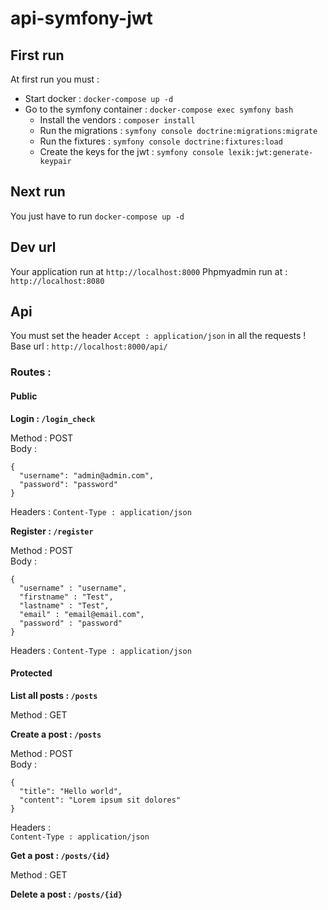 # api-symfony-jwt

## First run
At first run you must :
- Start docker : `docker-compose up -d`
- Go to the symfony container : `docker-compose exec symfony bash`
  - Install the vendors : `composer install`
  - Run the migrations : `symfony console doctrine:migrations:migrate`
  - Run the fixtures : `symfony console doctrine:fixtures:load`
  - Create the keys for the jwt : `symfony console lexik:jwt:generate-keypair`

## Next run
You just have to run `docker-compose up -d`

## Dev url
Your application run at `http://localhost:8000`
Phpmyadmin run at : `http://localhost:8080`

## Api
You must set the header `Accept : application/json` in all the requests !
Base url : `http://localhost:8000/api/`

### Routes : 
#### Public
**Login : `/login_check`**

Method : POST  
Body : 
```
{
  "username": "admin@admin.com",
  "password": "password"
}
```
Headers : `Content-Type : application/json`  

**Register : `/register`**

Method : POST  
Body :
```
{
  "username" : "username",
  "firstname" : "Test",
  "lastname" : "Test",
  "email" : "email@email.com",
  "password" : "password"	
}
```
Headers :
`Content-Type : application/json`

#### Protected

**List all posts : `/posts`**

Method : GET

**Create a post : `/posts`**   

Method : POST       
Body :                             
```                                
{
  "title": "Hello world",
  "content": "Lorem ipsum sit dolores"
}
```                                
Headers :                          
`Content-Type : application/json`  

**Get a post : `/posts/{id}`**                

Method : GET   

**Delete a post : `/posts/{id}`**
